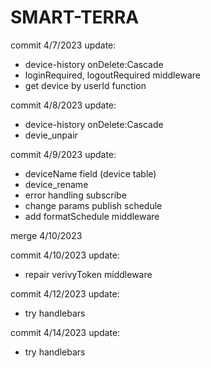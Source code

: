# SMART-TERRA

commit 4/7/2023
update:

- device-history onDelete:Cascade
- loginRequired, logoutRequired middleware
- get device by userId function

commit 4/8/2023
update:

- device-history onDelete:Cascade
- devie_unpair

commit 4/9/2023
update:

- deviceName field (device table)
- device_rename
- error handling subscribe
- change params publish schedule
- add formatSchedule middleware

merge 4/10/2023

commit 4/10/2023
update:

- repair verivyToken middleware

commit 4/12/2023
update:

- try handlebars

commit 4/14/2023
update:

- try handlebars
